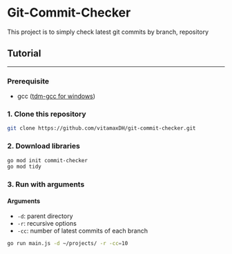# Git-Commit-Checker

This project is to simply check latest git commits by branch, repository

## Tutorial
---


### Prerequisite
- gcc ([tdm-gcc for windows](https://jmeubank.github.io/tdm-gcc/))

### 1. Clone this repository
```bash
git clone https://github.com/vitamaxDH/git-commit-checker.git
```

### 2. Download libraries

```bash
go mod init commit-checker
go mod tidy
```

### 3. Run with arguments

#### Arguments
- `-d`: parent directory
- `-r`: recursive options
- `-cc`: number of latest commits of each branch

```bash
go run main.js -d ~/projects/ -r -cc=10
```